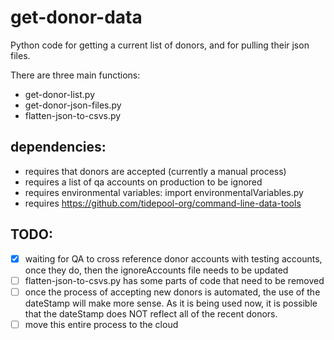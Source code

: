 # get-donor-data

Python code for getting a current list of donors, and for pulling
their json files.

There are three main functions:
* get-donor-list.py
* get-donor-json-files.py
* flatten-json-to-csvs.py

## dependencies:
* requires that donors are accepted (currently a manual process)
* requires a list of qa accounts on production to be ignored
* requires environmental variables: import environmentalVariables.py
* requires https://github.com/tidepool-org/command-line-data-tools

## TODO:
- [X] waiting for QA to cross reference donor accounts with testing accounts,
once they do, then the ignoreAccounts file needs to be updated
- [ ] flatten-json-to-csvs.py has some parts of code that need to be removed 
- [ ] once the process of accepting new donors is automated, the use of the
dateStamp will make more sense. As it is being used now, it is possible that
the dateStamp does NOT reflect all of the recent donors.
- [ ] move this entire process to the cloud
